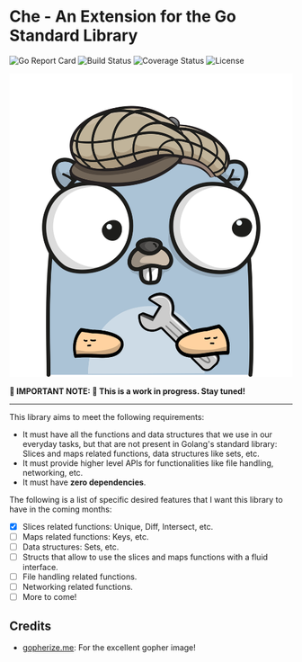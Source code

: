 # Che - An Extension for the Go Standard Library

![Go Report Card](https://goreportcard.com/badge/github.com/comfortablynumb/che)
![Build Status](https://github.com/comfortablynumb/che/actions/workflows/build.yml/badge.svg)
![Coverage Status](https://coveralls.io/repos/github/comfortablynumb/che/badge.svg?branch=main)
![License](https://img.shields.io/github/license/comfortablynumb/che)

![](./docs/images/gopher.png)

**:construction_worker: IMPORTANT NOTE: :construction_worker: This is a work in progress. Stay tuned!**

---

This library aims to meet the following requirements:

* It must have all the functions and data structures that we use in our everyday tasks, but that are not present in Golang's standard library: Slices and maps related functions, data structures like sets, etc.
* It must provide higher level APIs for functionalities like file handling, networking, etc.
* It must have **zero dependencies**.

The following is a list of specific desired features that I want this library to have in the coming months:

- [x] Slices related functions: Unique, Diff, Intersect, etc.
- [ ] Maps related functions: Keys, etc.
- [ ] Data structures: Sets, etc.
- [ ] Structs that allow to use the slices and maps functions with a fluid interface.
- [ ] File handling related functions.
- [ ] Networking related functions.
- [ ] More to come!

## Credits

* [gopherize.me](https://gopherize.me/): For the excellent gopher image!